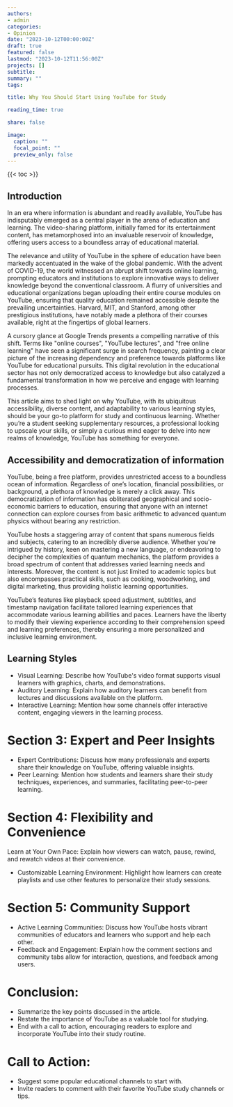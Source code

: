 ```yaml
---
authors:
- admin
categories:
- Opinion
date: "2023-10-12T00:00:00Z"
draft: true
featured: false
lastmod: "2023-10-12T11:56:00Z"
projects: []
subtitle:
summary: ""
tags:

title: Why You Should Start Using YouTube for Study

reading_time: true 

share: false

image:
  caption: ""
  focal_point: ""
  preview_only: false
---
```


{{< toc >}}

## Introduction

In an era where information is abundant and readily available, YouTube has indisputably emerged as a central player in the arena of education and learning. The video-sharing platform, initially famed for its entertainment content, has metamorphosed into an invaluable reservoir of knowledge, offering users access to a boundless array of educational material.

The relevance and utility of YouTube in the sphere of education have been markedly accentuated in the wake of the global pandemic. With the advent of COVID-19, the world witnessed an abrupt shift towards online learning, prompting educators and institutions to explore innovative ways to deliver knowledge beyond the conventional classroom. A flurry of universities and educational organizations began uploading their entire course modules on YouTube, ensuring that quality education remained accessible despite the prevailing uncertainties. Harvard, MIT, and Stanford, among other prestigious institutions, have notably made a plethora of their courses available, right at the fingertips of global learners.

A cursory glance at Google Trends presents a compelling narrative of this shift. Terms like "online courses", "YouTube lectures", and "free online learning" have seen a significant surge in search frequency, painting a clear picture of the increasing dependency and preference towards platforms like YouTube for educational pursuits. This digital revolution in the educational sector has not only democratized access to knowledge but also catalyzed a fundamental transformation in how we perceive and engage with learning processes.

This article aims to shed light on why YouTube, with its ubiquitous accessibility, diverse content, and adaptability to various learning styles, should be your go-to platform for study and continuous learning. Whether you’re a student seeking supplementary resources, a professional looking to upscale your skills, or simply a curious mind eager to delve into new realms of knowledge, YouTube has something for everyone.

## Accessibility and democratization of information

YouTube, being a free platform, provides unrestricted access to a boundless ocean of information. Regardless of one’s location, financial possibilities, or background, a plethora of knowledge is merely a click away. This democratization of information has obliterated geographical and socio-economic barriers to education, ensuring that anyone with an internet connection can explore courses from basic arithmetic to advanced quantum physics without bearing any restriction.

YouTube hosts a staggering array of content that spans numerous fields and subjects, catering to an incredibly diverse audience. Whether you're intrigued by history, keen on mastering a new language, or endeavoring to decipher the complexities of quantum mechanics, the platform provides a broad spectrum of content that addresses varied learning needs and interests. Moreover, the content is not just limited to academic topics but also encompasses practical skills, such as cooking, woodworking, and digital marketing, thus providing holistic learning opportunities.

YouTube’s features like playback speed adjustment, subtitles, and timestamp navigation facilitate tailored learning experiences that accommodate various learning abilities and paces. Learners have the liberty to modify their viewing experience according to their comprehension speed and learning preferences, thereby ensuring a more personalized and inclusive learning environment.


## Learning Styles

- Visual Learning: Describe how YouTube's video format supports visual learners with graphics, charts, and demonstrations.
- Auditory Learning: Explain how auditory learners can benefit from lectures and discussions available on the platform.
- Interactive Learning: Mention how some channels offer interactive content, engaging viewers in the learning process.

# Section 3: Expert and Peer Insights

- Expert Contributions: Discuss how many professionals and experts share their knowledge on YouTube, offering valuable insights.
- Peer Learning: Mention how students and learners share their study techniques, experiences, and summaries, facilitating peer-to-peer learning.

# Section 4: Flexibility and Convenience

 Learn at Your Own Pace: Explain how viewers can watch, pause, rewind, and rewatch videos at their convenience.
- Customizable Learning Environment: Highlight how learners can create playlists and use other features to personalize their study sessions.

# Section 5: Community Support

- Active Learning Communities: Discuss how YouTube hosts vibrant communities of educators and learners who support and help each other.
- Feedback and Engagement: Explain how the comment sections and community tabs allow for interaction, questions, and feedback among users.

# Conclusion:

- Summarize the key points discussed in the article.
- Restate the importance of YouTube as a valuable tool for studying.
- End with a call to action, encouraging readers to explore and incorporate YouTube into their study routine.

# Call to Action:

- Suggest some popular educational channels to start with.
- Invite readers to comment with their favorite YouTube study channels or tips.



